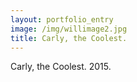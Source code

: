 ```yaml
---
layout: portfolio_entry
image: /img/willimage2.jpg
title: Carly, the Coolest.
---
```

Carly, the Coolest.  2015.